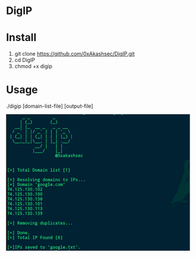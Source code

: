 # DigIP

# Install
1. git clone https://github.com/0xAkashsec/DigIP.git
2. cd DigIP
3. chmod +x digip

# Usage
./digip [domain-list-file] [output-file]


![alt text](https://github.com/0xAkashsec/DigIP/blob/master/Screenshot_66.png)
